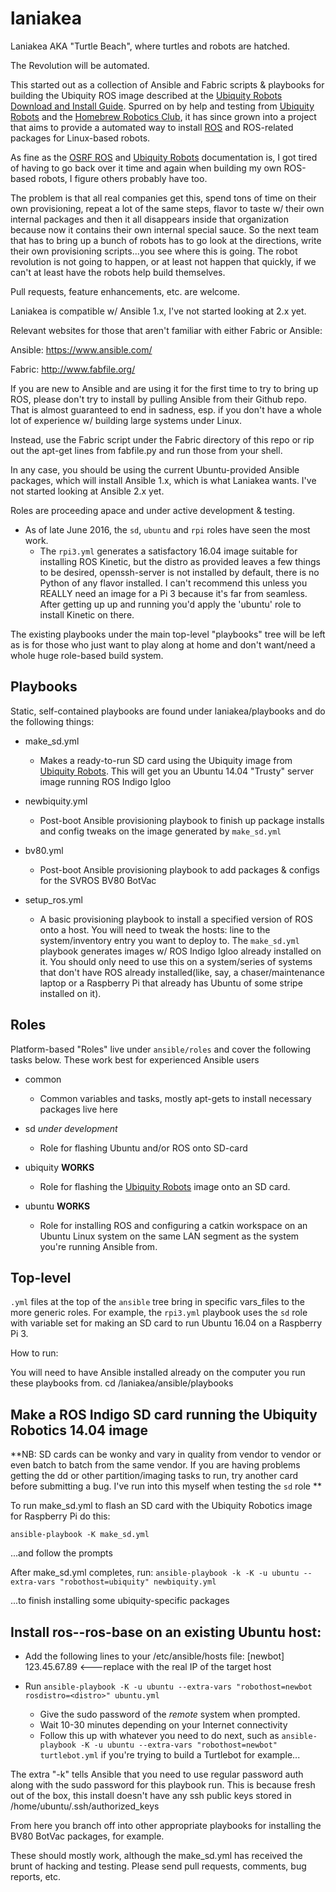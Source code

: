 # laniakea

Laniakea AKA "Turtle Beach", where turtles and robots are hatched.

The Revolution will be automated. 

This started out as a collection of Ansible and Fabric scripts & playbooks for building the 
Ubiquity ROS image described at the [Ubiquity Robots Download and Install Guide](https://github.com/UbiquityRobotics/ubiquity_main/blob/master/Doc_Downloading_and_Installing_the_Ubiquity_Ubuntu_ROS_Kernel_Image.md). Spurred on by help and testing from [Ubiquity Robots](http://ubiquityrobotics) and the [Homebrew Robotics Club](http://hbrobotics.org), it has since grown into a project that aims to provide a automated way to install [ROS](http://www.ros.org) and ROS-related packages for Linux-based robots. 

As fine as the [OSRF ROS](http://www.ros.org/install/) and [Ubiquity Robots](http://ubiquityrobotics) documentation is, I got tired of having to go back over it time and again when building my own ROS-based robots, I figure others probably have too. 

The problem is that all real companies get this, spend tons of time on their own provisioning, repeat a lot of the same steps, flavor to taste w/ their own internal packages and then it all disappears inside that organization because now it contains their own internal special sauce.  So the next team that has to bring up a bunch of robots has to go look at the directions, write their own provisioning scripts...you see where this is going. The robot revolution is not going to happen, or at least not happen that quickly, if we can't at least have the robots help build themselves. 

Pull requests, feature enhancements, etc. are welcome. 

Laniakea is compatible w/ Ansible 1.x, I've not started looking at 2.x yet. 

Relevant websites for those that aren't familiar with either Fabric or Ansible:

Ansible: 
https://www.ansible.com/

Fabric:
http://www.fabfile.org/

If you are new to Ansible and are using it for the first time to try to bring up ROS, please don't try to install by pulling Ansible from their Github repo. That is almost guaranteed to end in sadness, esp. if you don't have a whole lot of experience w/ building large systems under Linux. 
 
Instead, use the Fabric script under the Fabric directory of this repo or rip out the apt-get lines from fabfile.py and run those from your shell. 

In any case, you should be using the current Ubuntu-provided Ansible packages, which will install Ansible 1.x, which is what Laniakea wants. I've not started looking at Ansible 2.x yet.  

Roles are proceeding apace and under active development & testing. 
* As of late June 2016, the `sd`, `ubuntu` and `rpi` roles have seen the most work.  
   * The `rpi3.yml` generates a satisfactory 16.04 image suitable for installing ROS Kinetic, but the distro as provided leaves a few things to be desired,
     openssh-server is not installed by default, there is no Python of any flavor installed. I can't recommend this unless you REALLY need an image for a Pi 3 because it's far from seamless. After getting up up and running you'd apply the 'ubuntu' role to install Kinetic on there. 

The existing playbooks under the main top-level "playbooks" tree will be left as is for those who just want to play along at home and don't want/need a whole huge role-based build system. 

## Playbooks

Static, self-contained playbooks are found under laniakea/playbooks and do the following things:

* make_sd.yml
   * Makes a ready-to-run SD card using the Ubiquity image from [Ubiquity Robots](http://ubiquityrobotics). This will get you an Ubuntu 14.04 "Trusty" server image running ROS Indigo Igloo
* newbiquity.yml
   * Post-boot Ansible provisioning playbook to finish up package installs and config tweaks on the image generated by ``make_sd.yml``
* bv80.yml
   * Post-boot Ansible provisioning playbook to add packages & configs for the SVROS BV80 BotVac

* setup_ros.yml 
   * A basic provisioning playbook to install a specified version of ROS onto a host. You will need to tweak the hosts: line to the system/inventory entry you want to deploy to. The ``make_sd.yml`` playbook generates images w/ ROS Indigo Igloo already installed on it. You should only need to use this on a system/series of systems that don't have ROS already installed(like, say, a chaser/maintenance laptop or a Raspberry Pi that already has Ubuntu of some stripe installed on it). 


## Roles

Platform-based "Roles" live under `ansible/roles` and cover the following tasks below. 
These work best for experienced Ansible users

* common
   * Common variables and tasks, mostly apt-gets to install necessary packages live here

* sd  _under development_
   * Role for flashing Ubuntu and/or ROS onto SD-card

* ubiquity **WORKS**
   * Role for flashing the [Ubiquity Robots](http://ubiquityrobotics) image onto an SD card.

* ubuntu **WORKS**
   * Role for installing ROS and configuring a catkin workspace on an Ubuntu Linux system on the same LAN segment as the system you're running Ansible from. 

## Top-level 

`.yml` files at the top of the `ansible` tree bring in specific vars_files to the more generic roles. For example, the `rpi3.yml` playbook uses the `sd` role with variable set for making an SD card to run Ubuntu 16.04 on a Raspberry Pi 3. 

How to run:

You will need to have Ansible installed already on the computer you run these playbooks from.
cd <YOUR LOCAL GIT REPO>/laniakea/ansible/playbooks

## Make a ROS Indigo SD card running the Ubiquity Robotics 14.04 image

**NB: SD cards can be wonky and vary in quality from vendor to vendor or even batch to batch from the same vendor. If you are having problems getting the dd or other partition/imaging tasks to run, try another card before submitting a bug. I've run into this myself when testing the `sd` role **

To run make_sd.yml to flash an SD card with the Ubiquity Robotics image for Raspberry Pi do this:

`ansible-playbook -K make_sd.yml`  

...and follow the prompts

After make_sd.yml completes, run:
`ansible-playbook -k -K -u ubuntu --extra-vars "robothost=ubiquity" newbiquity.yml` 

...to finish installing some ubiquity-specific packages

## Install ros-<distro>-ros-base on an existing Ubuntu host:

* Add the following lines to your /etc/ansible/hosts file:
[newbot]
123.45.67.89 <---replace with the real IP of the target host

* Run `ansible-playbook -K -u ubuntu --extra-vars "robothost=newbot rosdistro=<distro>" ubuntu.yml`
  * Give the sudo password of the *remote* system when prompted. 
  * Wait 10-30 minutes depending on your Internet connectivity
  * Follow this up with whatever you need to do next, such as `ansible-playbook -K -u ubuntu --extra-vars "robothost=newbot" turtlebot.yml` if you're trying to build a Turtlebot for example...

The extra "-k" tells Ansible that you need to use regular password auth along with the sudo password for this playbook run. This is because fresh out of the box, this install doesn't have any ssh public keys stored in /home/ubuntu/.ssh/authorized_keys 

From here you branch off into other appropriate playbooks for installing the BV80 BotVac packages, for example.

These should mostly work, although the make_sd.yml has received the brunt of hacking and testing. Please send pull requests, comments, bug reports, etc. 
